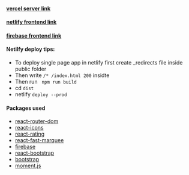 
#### [vercel server link](https://beyond-news-buzz-server.vercel.app)
#### [netlify frontend link](https://snazzy-stroopwafel-585d2a.netlify.app/)
#### [firebase frontend link](https://the-news-dragon-7b7e2.web.app/)



#### Netilfy deploy tips:
- To deploy single page app in netlify first create _redirects file inside public folder
- Then write ` /* /index.html 200 ` insidte 
- Then run ` npm run build`
- cd `dist`
- netlify `deploy --prod`




#### Packages used 
- [react-router-dom](https://reactrouter.com/en/main)
- [react-icons](https://react-icons.github.io/react-icons/)
- [react-rating](https://github.com/dreyescat/react-rating)
- [react-fast-marquee](https://www.react-fast-marquee.com/)
- [firebase](https://firebase.google.com/)
- [react-bootstrap](https://react-bootstrap.github.io/getting-started/introduction)
- [bootstrap](https://getbootstrap.com/)
- [moment.js](https://momentjs.com/)